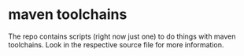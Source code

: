 # maven toolchains
The repo contains scripts (right now just one) to do things with maven toolchains.
Look in the respective source file for more information.
